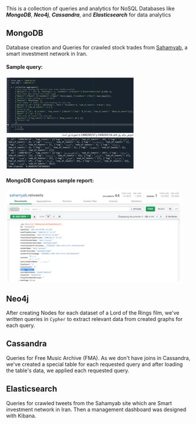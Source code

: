 This is a collection of queries and analytics for NoSQL Databases like ***MongoDB***, ***Neo4j***, ***Cassandra***, and ***Elasticsearch*** for data analytics 

## MongoDB
Database creation and Queries for crawled stock trades from [Sahamyab](https://www.sahamyab.com/), a smart investment network in Iran.

#### Sample query:

<img src="mongodb/imgs/3.png" data-canonical-src="mongodb/imgs/3.png" height="250" />

#### MongoDB Compass sample report:

<img src="mongodb/imgs/2.png" data-canonical-src="mongodb/imgs/2.png" height="250" />

## Neo4j
After creating Nodes for each dataset of a Lord of the Rings film, we've written queries in `Cypher` to extract relevant data from created graphs for each query.

## Cassandra
Queries for Free Music Archive (FMA). As we don't have joins in Cassandra, we've created a special table for each requested query and after loading the table's data, we applied each requested query.

## Elasticsearch
Queries for crawled tweets from the Sahamyab site which are Smart investment network in Iran. Then a management dashboard was designed with Kibana.



